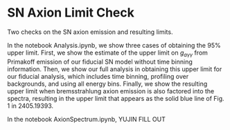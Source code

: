 # SN Axion Limit Check

Two checks on the SN axion emission and resulting limits.

In the notebook Analysis.ipynb, we show three cases of obtaining the 95% upper limit. First, we show the estimate of the upper limit on $g_{a \gamma \gamma}$ from Primakoff emission of our fiducial SN model without time binning information. Then, we show our full analysis in obtaining this upper limit for our fiducial analysis, which includes time binning, profiling over backgrounds, and using all energy bins. Finally, we show the resulting upper limit when bremsstrahlung axion emission is also factored into the spectra, resulting in the upper limit that appears as the solid blue line of Fig. 1 in 2405.19393. 

In the notebook AxionSpectrum.ipynb, YUJIN FILL OUT